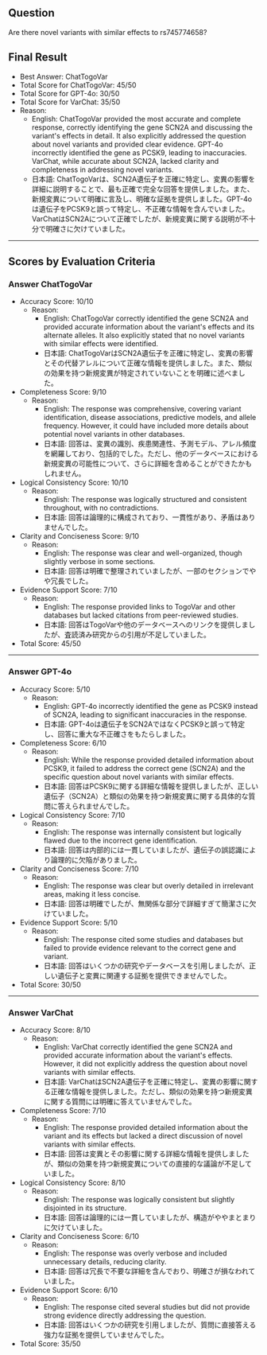 ## Question

Are there novel variants with similar effects to rs745774658?

## Final Result

- Best Answer: ChatTogoVar
- Total Score for ChatTogoVar: 45/50
- Total Score for GPT-4o: 30/50
- Total Score for VarChat: 35/50
- Reason:
  - English: ChatTogoVar provided the most accurate and complete response, correctly identifying the gene SCN2A and discussing the variant's effects in detail. It also explicitly addressed the question about novel variants and provided clear evidence. GPT-4o incorrectly identified the gene as PCSK9, leading to inaccuracies. VarChat, while accurate about SCN2A, lacked clarity and completeness in addressing novel variants.
  - 日本語: ChatTogoVarは、SCN2A遺伝子を正確に特定し、変異の影響を詳細に説明することで、最も正確で完全な回答を提供しました。また、新規変異について明確に言及し、明確な証拠を提供しました。GPT-4oは遺伝子をPCSK9と誤って特定し、不正確な情報を含んでいました。VarChatはSCN2Aについて正確でしたが、新規変異に関する説明が不十分で明確さに欠けていました。

---

## Scores by Evaluation Criteria

### Answer ChatTogoVar
- Accuracy Score: 10/10
  - Reason: 
    - English: ChatTogoVar correctly identified the gene SCN2A and provided accurate information about the variant's effects and its alternate alleles. It also explicitly stated that no novel variants with similar effects were identified.
    - 日本語: ChatTogoVarはSCN2A遺伝子を正確に特定し、変異の影響とその代替アレルについて正確な情報を提供しました。また、類似の効果を持つ新規変異が特定されていないことを明確に述べました。
- Completeness Score: 9/10
  - Reason: 
    - English: The response was comprehensive, covering variant identification, disease associations, predictive models, and allele frequency. However, it could have included more details about potential novel variants in other databases.
    - 日本語: 回答は、変異の識別、疾患関連性、予測モデル、アレル頻度を網羅しており、包括的でした。ただし、他のデータベースにおける新規変異の可能性について、さらに詳細を含めることができたかもしれません。
- Logical Consistency Score: 10/10
  - Reason: 
    - English: The response was logically structured and consistent throughout, with no contradictions.
    - 日本語: 回答は論理的に構成されており、一貫性があり、矛盾はありませんでした。
- Clarity and Conciseness Score: 9/10
  - Reason: 
    - English: The response was clear and well-organized, though slightly verbose in some sections.
    - 日本語: 回答は明確で整理されていましたが、一部のセクションでやや冗長でした。
- Evidence Support Score: 7/10
  - Reason: 
    - English: The response provided links to TogoVar and other databases but lacked citations from peer-reviewed studies.
    - 日本語: 回答はTogoVarや他のデータベースへのリンクを提供しましたが、査読済み研究からの引用が不足していました。
- Total Score: 45/50

---

### Answer GPT-4o
- Accuracy Score: 5/10
  - Reason: 
    - English: GPT-4o incorrectly identified the gene as PCSK9 instead of SCN2A, leading to significant inaccuracies in the response.
    - 日本語: GPT-4oは遺伝子をSCN2AではなくPCSK9と誤って特定し、回答に重大な不正確さをもたらしました。
- Completeness Score: 6/10
  - Reason: 
    - English: While the response provided detailed information about PCSK9, it failed to address the correct gene (SCN2A) and the specific question about novel variants with similar effects.
    - 日本語: 回答はPCSK9に関する詳細な情報を提供しましたが、正しい遺伝子（SCN2A）と類似の効果を持つ新規変異に関する具体的な質問に答えられませんでした。
- Logical Consistency Score: 7/10
  - Reason: 
    - English: The response was internally consistent but logically flawed due to the incorrect gene identification.
    - 日本語: 回答は内部的には一貫していましたが、遺伝子の誤認識により論理的に欠陥がありました。
- Clarity and Conciseness Score: 7/10
  - Reason: 
    - English: The response was clear but overly detailed in irrelevant areas, making it less concise.
    - 日本語: 回答は明確でしたが、無関係な部分で詳細すぎて簡潔さに欠けていました。
- Evidence Support Score: 5/10
  - Reason: 
    - English: The response cited some studies and databases but failed to provide evidence relevant to the correct gene and variant.
    - 日本語: 回答はいくつかの研究やデータベースを引用しましたが、正しい遺伝子と変異に関連する証拠を提供できませんでした。
- Total Score: 30/50

---

### Answer VarChat
- Accuracy Score: 8/10
  - Reason: 
    - English: VarChat correctly identified the gene SCN2A and provided accurate information about the variant's effects. However, it did not explicitly address the question about novel variants with similar effects.
    - 日本語: VarChatはSCN2A遺伝子を正確に特定し、変異の影響に関する正確な情報を提供しました。ただし、類似の効果を持つ新規変異に関する質問には明確に答えていませんでした。
- Completeness Score: 7/10
  - Reason: 
    - English: The response provided detailed information about the variant and its effects but lacked a direct discussion of novel variants with similar effects.
    - 日本語: 回答は変異とその影響に関する詳細な情報を提供しましたが、類似の効果を持つ新規変異についての直接的な議論が不足していました。
- Logical Consistency Score: 8/10
  - Reason: 
    - English: The response was logically consistent but slightly disjointed in its structure.
    - 日本語: 回答は論理的には一貫していましたが、構造がややまとまりに欠けていました。
- Clarity and Conciseness Score: 6/10
  - Reason: 
    - English: The response was overly verbose and included unnecessary details, reducing clarity.
    - 日本語: 回答は冗長で不要な詳細を含んでおり、明確さが損なわれていました。
- Evidence Support Score: 6/10
  - Reason: 
    - English: The response cited several studies but did not provide strong evidence directly addressing the question.
    - 日本語: 回答はいくつかの研究を引用しましたが、質問に直接答える強力な証拠を提供していませんでした。
- Total Score: 35/50